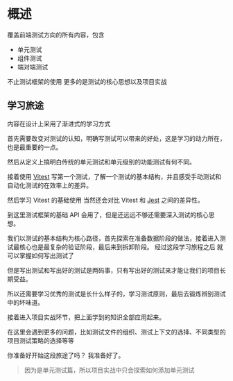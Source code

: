 # 概述

覆盖前端测试方向的所有内容，包含
- 单元测试
- 组件测试
- 端对端测试

不止测试框架的使用 更多的是测试的核心思想以及项目实战

## 学习旅途

内容在设计上采用了渐进式的学习方式

首先需要改变对测试的认知，明确写测试可以带来的好处，这是学习的动力所在，也是最重要的一点。

然后从定义上搞明白传统的单元测试和单元级别的功能测试有何不同。

接着使用 [Vitest](https://vitest.dev/) 写第一个测试，了解一个测试的基本结构，并且感受手动测试和自动化测试的在效率上的差异。

然后学习 Vitest 的基础使用 当然还会对比 Vitest 和 [Jest]() 之间的差异性。

到这里测试框架的基础 API 会用了，但是还远远不够还需要深入测试的核心思想。

我们以测试的基本结构为核心路径，首先探索在准备数据阶段的做法，接着进入测试最核心也是最复杂的验证阶段，最后来到拆卸阶段。
经过这段学习旅程之后 就可以掌握如何写出测试了

但是写出测试和写出好的测试是两码事，只有写出好的测试来才能让我们的项目长期受益。

所以还需要学习优秀的测试是长什么样子的，学习测试原则，最后去锻炼辨别测试中的坏味道。

接着进入项目实战环节，把上面学到的知识全部应用起来。

在这里会遇到更多的问题，比如测试文件的组织、测试上下文的选择、不同类型的项目测试策略的选择等等

你准备好开始这段旅途了吗？ 我准备好了。

> 因为是单元测试篇，所以项目实战中只会探索如何添加单元测试






